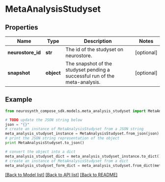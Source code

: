 # MetaAnalysisStudyset


## Properties
Name | Type | Description | Notes
------------ | ------------- | ------------- | -------------
**neurostore_id** | **str** | The id of the studyset on neurostore. | [optional] 
**snapshot** | **object** | The snapshot of the studyset pending a successful run of the meta-analysis. | [optional] 

## Example

```python
from neurosynth_compose_sdk.models.meta_analysis_studyset import MetaAnalysisStudyset

# TODO update the JSON string below
json = "{}"
# create an instance of MetaAnalysisStudyset from a JSON string
meta_analysis_studyset_instance = MetaAnalysisStudyset.from_json(json)
# print the JSON string representation of the object
print MetaAnalysisStudyset.to_json()

# convert the object into a dict
meta_analysis_studyset_dict = meta_analysis_studyset_instance.to_dict()
# create an instance of MetaAnalysisStudyset from a dict
meta_analysis_studyset_form_dict = meta_analysis_studyset.from_dict(meta_analysis_studyset_dict)
```
[[Back to Model list]](../README.md#documentation-for-models) [[Back to API list]](../README.md#documentation-for-api-endpoints) [[Back to README]](../README.md)


